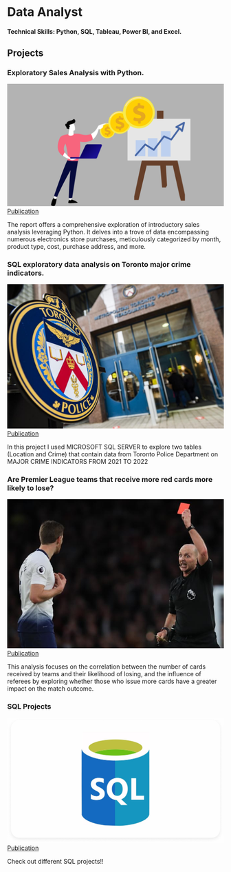 # Data Analyst

#### Technical Skills: Python, SQL, Tableau, Power BI, and Excel.

## Projects
### Exploratory Sales Analysis with Python.
![EEG Band Discovery](/assets/img/632b2eb47b58103aeac94c5f_62263643fcd1b61f8b78ab7b_sales-volume.png)
[Publication](https://www.linkedin.com/pulse/introductory-exploratory-sales-analysis-using-python-n%25C3%25ADkolas-costa-kxr9c/?trackingId=7BURFFUBS%2BqOzTC01Z9BgQ%3D%3D)

The report offers a comprehensive exploration of introductory sales analysis leveraging Python. It delves into a trove of data encompassing numerous electronics store purchases, meticulously categorized by month, product type, cost, purchase address, and more.

### SQL exploratory data analysis on Toronto major crime indicators.
![EEG Band Discovery](/assets/img/sxsx.jpg)
[Publication](https://www.linkedin.com/pulse/sql-exploratory-data-analysis-toronto-police-department-n%25C3%25ADkolas-costa-ykkfc/?trackingId=80DpYxu7S7KZnVWuf%2FKMjQ%3D%3D)

In this project I used MICROSOFT SQL SERVER to explore two tables (Location and Crime) that contain data from Toronto Police Department on MAJOR CRIME INDICATORS FROM 2021 TO 2022

### Are Premier League teams that receive more red cards more likely to lose?
![EEG Band Discovery](/assets/img/one-of-deans-100-red-cards.-1554246789_656x450.jpg)
[Publication](https://www.linkedin.com/pulse/do-premier-league-teams-receive-more-red-cards-likely-n%25C3%25ADkolas-costa-hvqac/?trackingId=y7lmPr8%2FTl6Oe%2BurOxurnA%3D%3D)

This analysis focuses on the correlation between the number of cards received by teams and their likelihood of losing, and the influence of referees by exploring whether those who issue more cards have a greater impact on the match outcome.

### SQL Projects
![EEG Band Discovery](assets/img/IMG_3349.jpg)
[Publication]([https://github.com/nikolashnc/SQL_PROJECTS)

Check out different SQL projects!!



